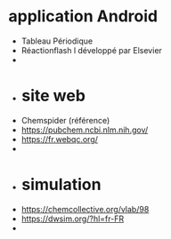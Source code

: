 # application Android
- Tableau Périodique
- Réactionflash l développé par Elsevier
-
- # site web
- Chemspider (référence)
- https://pubchem.ncbi.nlm.nih.gov/
- https://fr.webqc.org/
-
- # simulation
- https://chemcollective.org/vlab/98
- https://dwsim.org/?hl=fr-FR
-